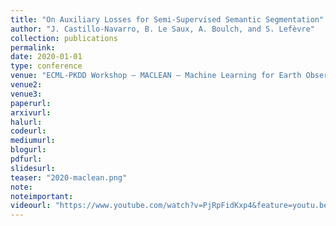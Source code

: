 ```yaml
---
title: "On Auxiliary Losses for Semi-Supervised Semantic Segmentation"
author: "J. Castillo-Navarro, B. Le Saux, A. Boulch, and S. Lefèvre"
collection: publications
permalink:
date: 2020-01-01
type: conference
venue: "ECML-PKDD Workshop – MACLEAN – Machine Learning for Earth Observation"
venue2: 
venue3:
paperurl: 
arxivurl:
halurl: 
codeurl: 
mediumurl: 
blogurl: 
pdfurl: 
slidesurl: 
teaser: "2020-maclean.png"
note:
noteimportant: 
videourl: "https://www.youtube.com/watch?v=PjRpFidKxp4&feature=youtu.be"
---
```

